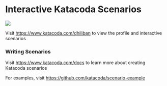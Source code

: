 # Interactive Katacoda Scenarios

[![](http://shields.katacoda.com/katacoda/dhiliban/count.svg)](https://www.katacoda.com/dhiliban "Get your profile on Katacoda.com")

Visit https://www.katacoda.com/dhiliban to view the profile and interactive scenarios

### Writing Scenarios
Visit https://www.katacoda.com/docs to learn more about creating Katacoda scenarios

For examples, visit https://github.com/katacoda/scenario-example
